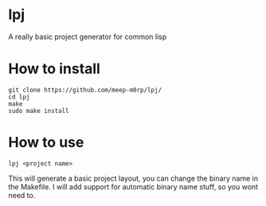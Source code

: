 # lpj
A really basic project generator for common lisp

# How to install
```
git clone https://github.com/meep-m0rp/lpj/
cd lpj
make
sudo make install
```

# How to use
```
lpj <project name>
```
This will generate a basic project layout, you can change the binary name in the Makefile.
I will add support for automatic binary name stuff, so you wont need to.
